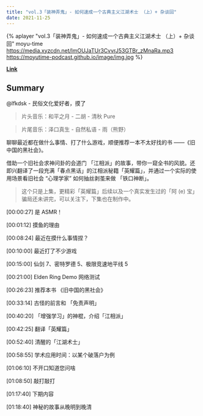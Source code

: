 ```yaml
---
title: "vol.3「装神弄鬼」- 如何速成一个古典主义江湖术士 （上）+ 杂谈回"
date: 2021-11-25
---
```


{% aplayer "vol.3「装神弄鬼」- 如何速成一个古典主义江湖术士 （上）+ 杂谈回" moyu-time  https://media.xyzcdn.net/lmOUJaTUr3CvvrJ53GTBr_zMnaRa.mp3 https://moyutime-podcast.github.io/image/img.jpg %}

**[Link](https://www.xiaoyuzhoufm.com/episode/619fc8f0978d16810fe1f1e3)**

## Summary
<p>@lfkdsk - 民俗文化爱好者，摸了</p><blockquote><p>片头音乐：和平之月 - 二胡 - 清秋 Pure</p></blockquote><blockquote><p>片尾音乐：泽口真生 - 自然私语 - 雨（熊野）</p></blockquote><p>聊聊最近都在做什么事情、打了什么游戏，顺便推荐一本不太好找的书 ——《旧中国的黑社会》。</p><p>借助一个旧社会求神问卦的会道门 「江相派」的故事，带你一窥全书的风貌。还即兴翻译了一段充满「春点黑话」的江相派秘籍「英耀篇」，并通过一个实际的使用场景看旧社会 “心理学家” 如何抽丝剥茧来做 「铁口神断」。</p><blockquote><p>这个只是上集，更精彩「英耀篇」后续以及一个真实发生过的「阿 (e) 宝」骗局还未讲完，可以关注下，下集也在制作中。</p></blockquote><p>[00:00:27] 是 ASMR！</p><p>[00:01:12] 摸鱼的理由</p><p>[00:08:24] 最近在摸什么事情捏？</p><p>[00:10:00] 最近打了不少游戏</p><p>[00:15:00] 仙剑 7、密特罗德 5、极限竞速地平线 5</p><p>[00:21:00] Elden Ring Demo 网络测试</p><p>[00:26:23] 推荐本书 《旧中国的黑社会》</p><p>[00:33:14] 古怪的前言和 「免责声明」</p><p>[00:40:20] 「增强学习」的神棍，介绍「江相派」</p><p>[00:42:25] 翻译「英耀篇」</p><p>[00:52:40] 清醒的「江湖术士」</p><p>[00:58:55] 学术应用时间：以某个破落户为例</p><p>[01:06:10] 不开口知道您问啥</p><p>[01:08:50] 敲打敲打</p><p>[01:17:40] 下期内容</p><p>[01:18:40] 神秘的故事从晚明到晚清</p>
    